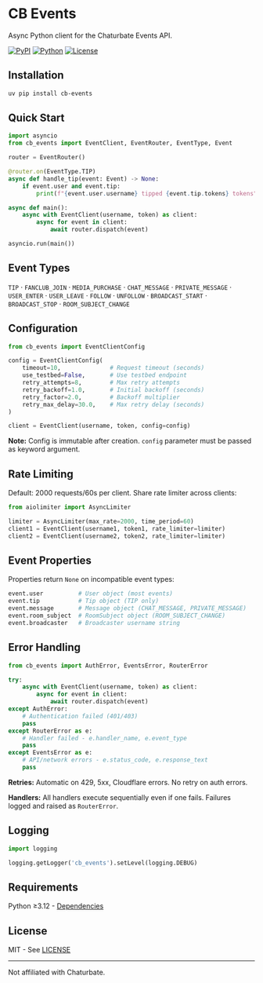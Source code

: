 # CB Events

Async Python client for the Chaturbate Events API.

[![PyPI](https://img.shields.io/pypi/v/cb-events)](https://pypi.org/project/cb-events/)
[![Python](https://img.shields.io/pypi/pyversions/cb-events)](https://pypi.org/project/cb-events/)
[![License](https://img.shields.io/github/license/MountainGod2/cb-events)](./LICENSE)

## Installation

```bash
uv pip install cb-events
```

## Quick Start

```python
import asyncio
from cb_events import EventClient, EventRouter, EventType, Event

router = EventRouter()

@router.on(EventType.TIP)
async def handle_tip(event: Event) -> None:
    if event.user and event.tip:
        print(f"{event.user.username} tipped {event.tip.tokens} tokens")

async def main():
    async with EventClient(username, token) as client:
        async for event in client:
            await router.dispatch(event)

asyncio.run(main())
```

## Event Types

`TIP` · `FANCLUB_JOIN` · `MEDIA_PURCHASE` · `CHAT_MESSAGE` · `PRIVATE_MESSAGE` · `USER_ENTER` · `USER_LEAVE` · `FOLLOW` · `UNFOLLOW` · `BROADCAST_START` · `BROADCAST_STOP` · `ROOM_SUBJECT_CHANGE`

## Configuration

```python
from cb_events import EventClientConfig

config = EventClientConfig(
    timeout=10,              # Request timeout (seconds)
    use_testbed=False,       # Use testbed endpoint
    retry_attempts=8,        # Max retry attempts
    retry_backoff=1.0,       # Initial backoff (seconds)
    retry_factor=2.0,        # Backoff multiplier
    retry_max_delay=30.0,    # Max retry delay (seconds)
)

client = EventClient(username, token, config=config)
```

**Note:** Config is immutable after creation. `config` parameter must be passed as keyword argument.

## Rate Limiting

Default: 2000 requests/60s per client. Share rate limiter across clients:

```python
from aiolimiter import AsyncLimiter

limiter = AsyncLimiter(max_rate=2000, time_period=60)
client1 = EventClient(username1, token1, rate_limiter=limiter)
client2 = EventClient(username2, token2, rate_limiter=limiter)
```

## Event Properties

Properties return `None` on incompatible event types:

```python
event.user          # User object (most events)
event.tip           # Tip object (TIP only)
event.message       # Message object (CHAT_MESSAGE, PRIVATE_MESSAGE)
event.room_subject  # RoomSubject object (ROOM_SUBJECT_CHANGE)
event.broadcaster   # Broadcaster username string
```

## Error Handling

```python
from cb_events import AuthError, EventsError, RouterError

try:
    async with EventClient(username, token) as client:
        async for event in client:
            await router.dispatch(event)
except AuthError:
    # Authentication failed (401/403)
    pass
except RouterError as e:
    # Handler failed - e.handler_name, e.event_type
    pass
except EventsError as e:
    # API/network errors - e.status_code, e.response_text
    pass
```

**Retries:** Automatic on 429, 5xx, Cloudflare errors. No retry on auth errors.

**Handlers:** All handlers execute sequentially even if one fails. Failures logged and raised as `RouterError`.

## Logging

```python
import logging

logging.getLogger('cb_events').setLevel(logging.DEBUG)
```

## Requirements

Python ≥3.12 - [Dependencies](./pyproject.toml#L41)

## License

MIT - See [LICENSE](./LICENSE)

---

Not affiliated with Chaturbate.
